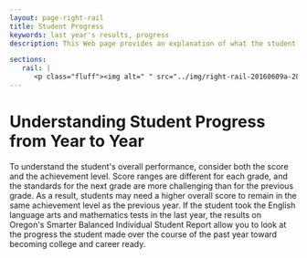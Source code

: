 ```yaml
---
layout: page-right-rail
title: Student Progress
keywords: last year's results, progress
description: This Web page provides an explanation of what the student's year-to-year performance means.

sections:
   rail: |
      <p class="fluff"><img alt=" " src="../img/right-rail-20160609a-280x187.png" /></p>
---
```


# Understanding Student Progress from Year to Year

To understand the student's overall performance, consider both the score and the achievement level. Score ranges are different for each grade, and the standards for the next grade are more challenging than for the previous grade. As a result, students may need a higher overall score to remain in the same achievement level as the previous year. If the student took the English language arts and mathematics tests in the last year, the results on Oregon's Smarter Balanced Individual Student Report allow you to look at the progress the student made over the course of the past year toward becoming college and career ready.

